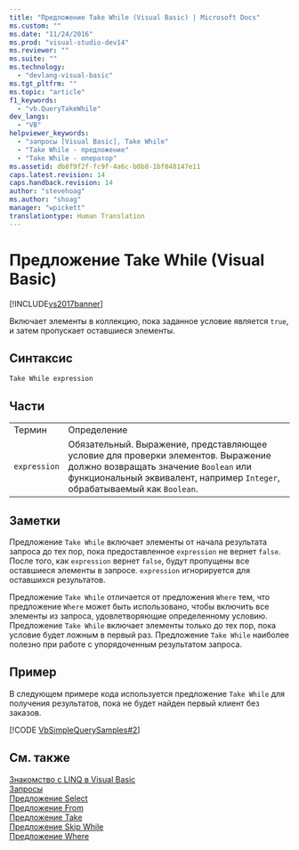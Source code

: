 ```yaml
---
title: "Предложение Take While (Visual Basic) | Microsoft Docs"
ms.custom: ""
ms.date: "11/24/2016"
ms.prod: "visual-studio-dev14"
ms.reviewer: ""
ms.suite: ""
ms.technology: 
  - "devlang-visual-basic"
ms.tgt_pltfrm: ""
ms.topic: "article"
f1_keywords: 
  - "vb.QueryTakeWhile"
dev_langs: 
  - "VB"
helpviewer_keywords: 
  - "запросы [Visual Basic], Take While"
  - "Take While - предложение"
  - "Take While - оператор"
ms.assetid: db8f9f2f-fc9f-4a6c-b0b8-1bf048147e11
caps.latest.revision: 14
caps.handback.revision: 14
author: "stevehoag"
ms.author: "shoag"
manager: "wpickett"
translationtype: Human Translation
---
```

# Предложение Take While (Visual Basic)
[!INCLUDE[vs2017banner](../../../csharp/includes/vs2017banner.md)]

Включает элементы в коллекцию, пока заданное условие является `true`, и затем пропускает оставшиеся элементы.  
  
## Синтаксис  
  
```  
Take While expression  
```  
  
## Части  
  
|||  
|-|-|  
|Термин|Определение|  
|`expression`|Обязательный.  Выражение, представляющее условие для проверки элементов.  Выражение должно возвращать значение `Boolean` или функциональный эквивалент, например `Integer`, обрабатываемый как `Boolean`.|  
  
## Заметки  
 Предложение `Take While` включает элементы от начала результата запроса до тех пор, пока предоставленное `expression` не вернет `false`.  После того, как `expression` вернет `false`, будут пропущены все оставшиеся элементы в запросе.  `expression` игнорируется для оставшихся результатов.  
  
 Предложение `Take While` отличается от предложения `Where` тем, что предложение `Where` может быть использовано, чтобы включить все элементы из запроса, удовлетворяющие определенному условию.  Предложение `Take While` включает элементы только до тех пор, пока условие будет ложным в первый раз.  Предложение `Take While` наиболее полезно при работе с упорядоченным результатом запроса.  
  
## Пример  
 В следующем примере кода используется предложение `Take While` для получения результатов, пока не будет найден первый клиент без заказов.  
  
 [!CODE [VbSimpleQuerySamples#2](../CodeSnippet/VS_Snippets_VBCSharp/VbSimpleQuerySamples#2)]  
  
## См. также  
 [Знакомство с LINQ в Visual Basic](../../../visual-basic/programming-guide/language-features/linq/introduction-to-linq.md)   
 [Запросы](../../../visual-basic/language-reference/queries/queries.md)   
 [Предложение Select](../../../visual-basic/language-reference/queries/select-clause.md)   
 [Предложение From](../../../visual-basic/language-reference/queries/from-clause.md)   
 [Предложение Take](../../../visual-basic/language-reference/queries/take-clause.md)   
 [Предложение Skip While](../../../visual-basic/language-reference/queries/skip-while-clause.md)   
 [Предложение Where](../../../visual-basic/language-reference/queries/where-clause.md)